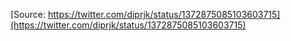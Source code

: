 [Source: https://twitter.com/diprjk/status/1372875085103603715](https://twitter.com/diprjk/status/1372875085103603715)